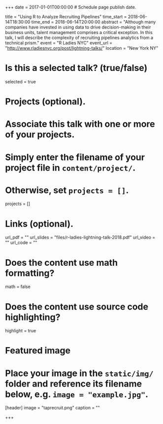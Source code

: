 +++
date = 2017-01-01T00:00:00  # Schedule page publish date.

title = "Using R to Analyze Recruiting Pipelines"
time_start = 2018-06-14T18:30:00
time_end = 2018-06-14T20:00:00
abstract = "Although many companies have invested in using data to drive decision-making in their business units, talent management comprises a critical exception. In this talk, I will describe the complexity of recruiting pipelines analytics from a technical prism."
event = "R Ladies NYC"
event_url = "http://www.rladiesnyc.org/post/lightning-talks/"
location = "New York NY"

# Is this a selected talk? (true/false)
selected = true

# Projects (optional).
#   Associate this talk with one or more of your projects.
#   Simply enter the filename of your project file in `content/project/`.
#   Otherwise, set `projects = []`.
projects = []

# Links (optional).
url_pdf = ""
url_slides = "files/r-ladies-lightning-talk-2018.pdf"
url_video = ""
url_code = ""

# Does the content use math formatting?
math = false

# Does the content use source code highlighting?
highlight = true

# Featured image
# Place your image in the `static/img/` folder and reference its filename below, e.g. `image = "example.jpg"`.
[header]
image = "taprecruit.png"
caption = ""

+++
